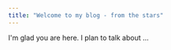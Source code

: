 ```yaml
---
title: "Welcome to my blog - from the stars"
---
```


I'm glad you are here. I plan to talk about ...
